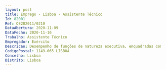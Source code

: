 ```yaml
--- 
layout: post
title: Emprego - Lisboa - Assistente Técnico
Id: 82001
Ref: OE202011/0210
DataAbertura: 2020-11-09
DataFecho: 2020-11-16
Trabalho: Assistente Técnico
Empregador: Exército
Descricao: Desempenho de funções de natureza executiva, enquadradas com instruções gerais e procedimentos bem definidos, com certo grau de complexidade, relativas a uma ou mais áreas de atividade administrativa, designadamente secretaria, arquivo e expediente.As funções e tarefas a desempenhar no posto de trabalho acima referido têm como objetivo assegurar o normal funcionamento desta Repartição, e visam o processamento, elaboração e arquivo de documentação (notas, ofícios, mensagens e fax), para as Unidade Estabelecimentos e Órgãos do Ramo (U E O) e para organismos exteriores ao Exército.
CodigoPostal: 1149-065 LISBOA
Concelho: Lisboa
Distrito: Lisboa
--- 
```


